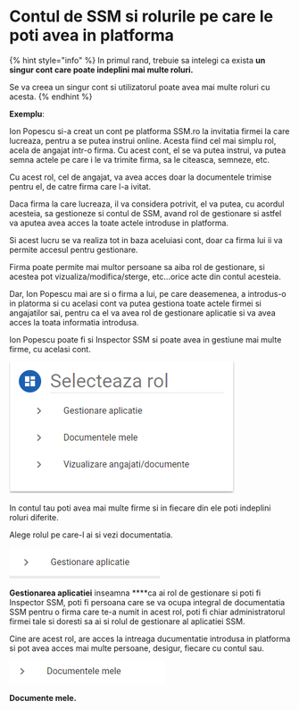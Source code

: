 # Contul de SSM si rolurile pe care le poti avea in platforma

{% hint style="info" %}
In primul rand, trebuie sa intelegi ca exista **un singur cont care poate indeplini mai multe roluri.**

Se va creea un singur cont si utilizatorul poate avea mai multe roluri cu acesta. 
{% endhint %}

 



**Exemplu**: 

Ion Popescu si-a creat un cont pe platforma SSM.ro la invitatia firmei la care lucreaza, pentru a se putea instrui online. Acesta fiind cel mai simplu rol, acela de angajat intr-o firma. Cu acest cont, el se va putea instrui, va putea semna actele pe care i le va trimite firma, sa le citeasca, semneze, etc. 

Cu acest rol, cel de angajat, va avea acces doar la documentele trimise pentru el, de catre firma care l-a ivitat.

Daca firma la care lucreaza, il va considera potrivit, el va putea, cu acordul acesteia, sa gestioneze si contul de SSM, avand rol de gestionare si astfel va aputea avea acces la toate actele introduse in platforma. 

Si acest lucru se va realiza tot in baza aceluiasi cont, doar ca firma lui ii va permite accesul pentru gestionare. 

Firma poate permite mai multor persoane sa aiba rol de gestionare, si acestea pot vizualiza/modifica/sterge, etc...orice acte din contul acesteia.



Dar, Ion Popescu mai are si o firma a lui, pe care deasemenea, a introdus-o in platorma si cu acelasi cont va putea gestiona toate actele firmei si angajatilor sai, pentru ca el va avea rol de gestionare aplicatie si va avea acces la toata informatia introdusa.

Ion Popescu poate fi si Inspector SSM si poate avea in gestiune mai multe firme, cu acelasi cont.

 

![](.gitbook/assets/image%20%28120%29.png)



In contul tau poti avea mai multe firme si in fiecare din ele poti indeplini roluri diferite.

Alege rolul pe care-l ai si vezi documentatia.

![](.gitbook/assets/image%20%28122%29.png)

**Gestionarea aplicatiei** inseamna ****ca ai rol de gestionare si poti fi Inspector SSM,  poti fi persoana care se va ocupa integral de documentatia SSM pentru o  firma care te-a numit in acest rol, poti fi chiar administratorul firmei tale si doresti sa ai si rolul de gestionare al aplicatiei SSM.

Cine are acest rol, are acces la intreaga ducumentatie introdusa in platforma si pot avea acces mai multe persoane, desigur, fiecare cu contul sau.

![](.gitbook/assets/image%20%28121%29.png)



**Documente mele.**  






